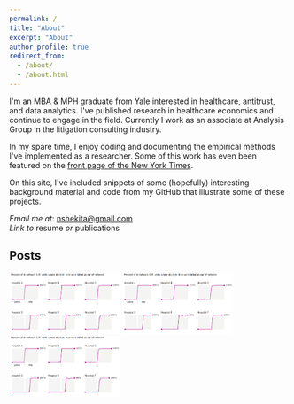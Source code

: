 ```yaml
---
permalink: /
title: "About"
excerpt: "About"
author_profile: true
redirect_from: 
  - /about/
  - /about.html
---
```

I'm an MBA & MPH graduate from Yale interested in healthcare, antitrust, and data analytics. I've published research in healthcare economics and continue to engage in the field. Currently I work as an associate at Analysis Group in the litigation consulting industry. 

In my spare time, I enjoy coding and documenting the empirical methods I've implemented as a researcher. Some of this work has even been featured on the [front page of the New York Times](https://www.nytimes.com/2017/07/24/upshot/the-company-behind-many-surprise-emergency-room-bills.html). 

On this site, I've included snippets of some (hopefully) interesting background material and code from my GitHub that illustrate some of these projects. 

*Email me at*: [nshekita@gmail.com](mailto:nshekita@gmail.com)    
*Link to* resume *or* publications


Posts
------

<p float="left">
  <img src="images/oon_rates_nyt.PNG" width="200" />
  <img src="images/oon_rates_nyt.PNG" width="200" /> 
  <img src="images/oon_rates_nyt.PNG" width="200" />
</p>
